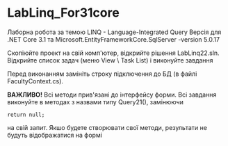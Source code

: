 # LabLinq_For31core

Лаборна робота за темою LINQ - Language-Integrated Query
Версія для .NET Core 3.1 та 
Microsoft.EntityFrameworkCore.SqlServer -version 5.0.17

Скопіюйте проект на свій комп'ютер, відкрийте рішення LabLinq22.sln. Відкрийте список задач (меню View \ Task List) і виконуйте завдання

Перед виконанням замініть строку підключення до БД (в файлі FacultyContext.cs).

**ВАЖЛИВО!** Всі методи прив'язані до інтерфейсу форми. Всі завдання виконуйте в методах з назвами типу Query21(), замінюючи 

    return null; 
    
на свій запит. Якшо будете створювати свої методи, результати не будуть відображатися на формі
